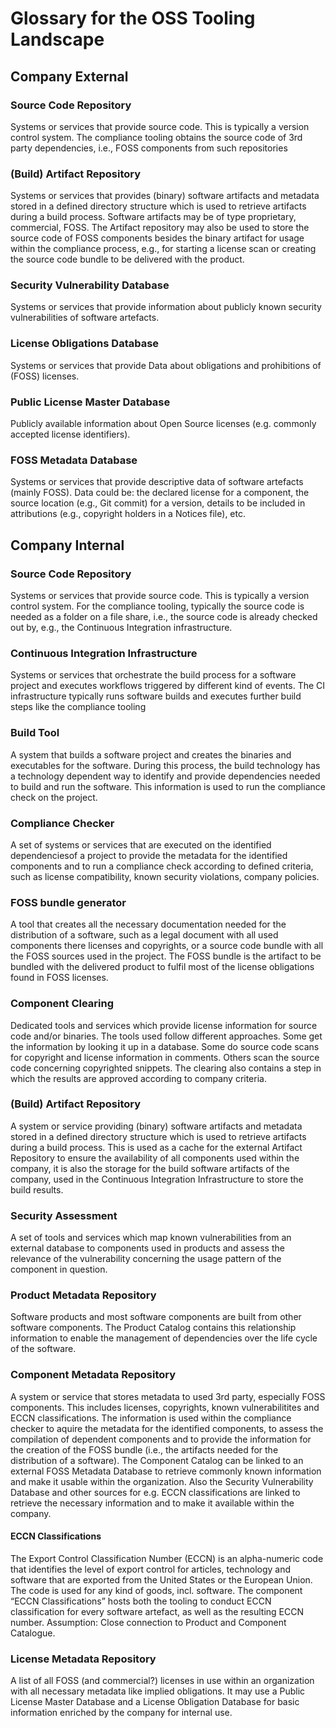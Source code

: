 # Glossary for the OSS Tooling Landscape

## Company External

### Source Code Repository
Systems or services that provide source code. This is typically a version control system. The compliance tooling obtains the source code of 3rd party dependencies, i.e., FOSS components from such repositories

### (Build) Artifact Repository
Systems or services that provides (binary) software artifacts and metadata stored in a defined directory structure which is used to retrieve artifacts during a build process. Software artifacts may be of type proprietary, commercial, FOSS. The Artifact repository may also be used to store the source code of FOSS components besides the binary artifact for usage within the compliance process, e.g., for starting a license scan or creating the source code bundle to be delivered with the product.

### Security Vulnerability Database
Systems or services that provide information about publicly known security vulnerabilities of software artefacts.

### License Obligations Database
Systems or services that provide Data about obligations and prohibitions of (FOSS) licenses.

### Public License Master Database
Publicly available information about Open Source licenses (e.g. commonly accepted license identifiers).

### FOSS Metadata Database
Systems or services that provide descriptive data of software artefacts (mainly FOSS). Data could be: the declared license for a component, the source location (e.g., Git commit) for a version, details to be included in attributions (e.g., copyright holders in a Notices file), etc.

## Company Internal

### Source Code Repository
Systems or services that provide source code. This is typically a version control system. For the compliance tooling, typically the source code is needed as a folder on a file share, i.e., the source code is already checked out by, e.g., the Continuous Integration infrastructure. 

### Continuous Integration Infrastructure
Systems or services that orchestrate the build process for a software project and executes workflows triggered by different kind of events. The CI infrastructure typically runs software builds and executes further build steps like the compliance tooling

### Build Tool
A system that builds a software project and creates the binaries and executables for the software. During this process, the build technology has a technology dependent way to identify and provide dependencies needed to build and run the software. This information is used to run the compliance check on the project.

### Compliance Checker
A set of systems or services that are executed on the identified dependenciesof a project to provide the metadata for the identified components and to run a compliance check according to defined criteria, such as license compatibility, known security violations, company policies.

### FOSS bundle generator
A tool that creates all the necessary documentation needed for the distribution of a software, such as a legal document with all used components there licenses and copyrights, or a source code bundle with all the FOSS sources used in the project. The FOSS bundle is the artifact to be bundled with the delivered product to fulfil most of the license obligations found in FOSS licenses.

### Component Clearing
Dedicated tools and services which provide license information for source code and/or binaries. The tools used follow different approaches. Some get the information by looking it up in a database. Some do source code scans for copyright and license information in comments. Others scan the source code concerning copyrighted snippets. The clearing also contains a step in which the results are approved according to company criteria. 

### (Build) Artifact Repository
A system or service providing (binary) software artifacts and metadata stored in a defined directory structure which is used to retrieve artifacts during a build process. This is used as a cache for the external Artifact Repository to ensure the availability of all components used within the company, it is also the storage for the build software artifacts of the company, used in the Continuous Integration Infrastructure to store the build results.

### Security Assessment
A set of tools and services which map known vulnerabilities from an external database to components used in products and assess the relevance of the vulnerability concerning the usage pattern of the component in question.

### Product Metadata Repository
Software products and most software components are built from other software components. The Product Catalog contains this relationship information to enable the management of dependencies over the life cycle of the software.

### Component Metadata Repository
A system or service that stores metadata to used 3rd party, especially FOSS components. This includes licenses, copyrights, known vulnerabilitites and ECCN classifications. The information is used within the compliance checker to aquire the metadata for the identified components, to assess the compilation of dependent components and to provide the information for the creation of the FOSS bundle (i.e., the artifacts needed for the distribution of a software). The Component Catalog can be linked to an external FOSS Metadata Database to retrieve commonly known information and make it usable within the organization. Also the Security Vulnerability Database and other sources for e.g. ECCN classifications are linked to retrieve the necessary information and to make it available within the company.

#### ECCN Classifications
The Export Control Classification Number (ECCN) is an alpha-numeric code that identifies the level of export control for articles, technology and software that are exported from the United States or the European Union. The code is used for any kind of goods, incl. software.
The component “ECCN Classifications” hosts both the tooling to conduct ECCN classification for every software artefact, as well as the resulting ECCN number. Assumption: Close connection to Product and Component Catalogue. 

### License Metadata Repository
A list of all FOSS (and commercial?) licenses in use within an organization with all necessary metadata like implied obligations. It may use a Public License Master Database and a License Obligation Database for basic information enriched by the company for internal use.
